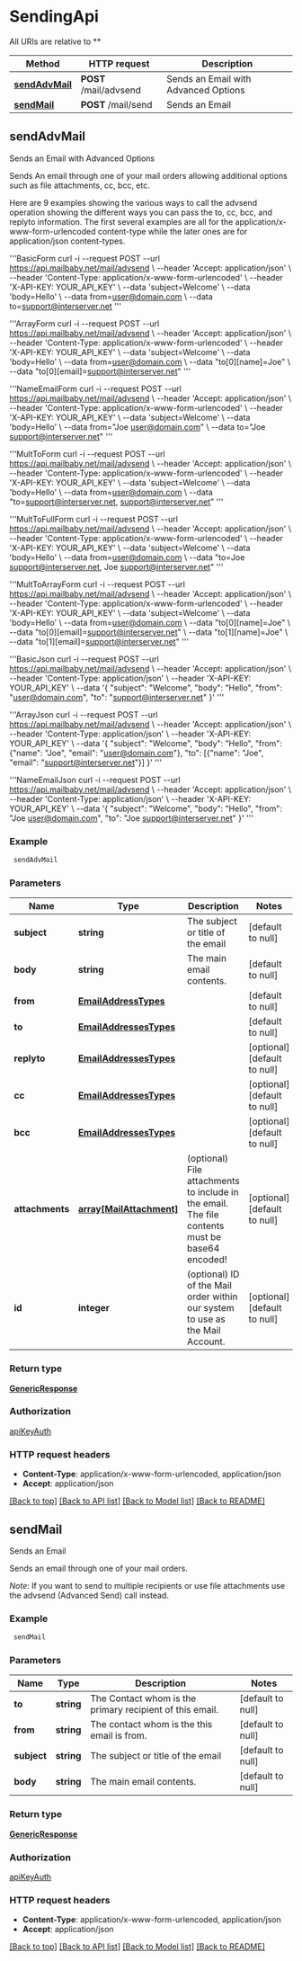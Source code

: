 # SendingApi

All URIs are relative to **

Method | HTTP request | Description
------------- | ------------- | -------------
[**sendAdvMail**](SendingApi.md#sendAdvMail) | **POST** /mail/advsend | Sends an Email with Advanced Options
[**sendMail**](SendingApi.md#sendMail) | **POST** /mail/send | Sends an Email



## sendAdvMail

Sends an Email with Advanced Options

Sends An email through one of your mail orders allowing additional options such as file attachments, cc, bcc, etc.

Here are 9 examples showing the various ways to call the advsend operation showing the different ways you can pass the to, cc, bcc, and replyto information. The first several examples are all for the application/x-www-form-urlencoded content-type while the later ones are for application/json content-types.

'''BasicForm
curl -i --request POST --url https://api.mailbaby.net/mail/advsend \\
--header 'Accept: application/json' \\
--header 'Content-Type: application/x-www-form-urlencoded' \\
--header 'X-API-KEY: YOUR_API_KEY' \\
--data 'subject=Welcome' \\
--data 'body=Hello' \\
--data from=user@domain.com \\
--data to=support@interserver.net
'''

'''ArrayForm
curl -i --request POST --url https://api.mailbaby.net/mail/advsend \\
--header 'Accept: application/json' \\
--header 'Content-Type: application/x-www-form-urlencoded' \\
--header 'X-API-KEY: YOUR_API_KEY' \\
--data 'subject=Welcome' \\
--data 'body=Hello' \\
--data from=user@domain.com \\
--data \"to[0][name]=Joe\" \\
--data \"to[0][email]=support@interserver.net\"
'''

'''NameEmailForm
curl -i --request POST --url https://api.mailbaby.net/mail/advsend \\
--header 'Accept: application/json' \\
--header 'Content-Type: application/x-www-form-urlencoded' \\
--header 'X-API-KEY: YOUR_API_KEY' \\
--data 'subject=Welcome' \\
--data 'body=Hello' \\
--data from=\"Joe <user@domain.com>\" \\
--data to=\"Joe <support@interserver.net>\"
'''

'''MultToForm
curl -i --request POST --url https://api.mailbaby.net/mail/advsend \\
--header 'Accept: application/json' \\
--header 'Content-Type: application/x-www-form-urlencoded' \\
--header 'X-API-KEY: YOUR_API_KEY' \\
--data 'subject=Welcome' \\
--data 'body=Hello' \\
--data from=user@domain.com \\
--data \"to=support@interserver.net, support@interserver.net\"
'''

'''MultToFullForm
curl -i --request POST --url https://api.mailbaby.net/mail/advsend \\
--header 'Accept: application/json' \\
--header 'Content-Type: application/x-www-form-urlencoded' \\
--header 'X-API-KEY: YOUR_API_KEY' \\
--data 'subject=Welcome' \\
--data 'body=Hello' \\
--data from=user@domain.com \\
--data \"to=Joe <support@interserver.net>, Joe <support@interserver.net>\"
'''

'''MultToArrayForm
curl -i --request POST --url https://api.mailbaby.net/mail/advsend \\
--header 'Accept: application/json' \\
--header 'Content-Type: application/x-www-form-urlencoded' \\
--header 'X-API-KEY: YOUR_API_KEY' \\
--data 'subject=Welcome' \\
--data 'body=Hello' \\
--data from=user@domain.com \\
--data \"to[0][name]=Joe\" \\
--data \"to[0][email]=support@interserver.net\" \\
--data \"to[1][name]=Joe\" \\
--data \"to[1][email]=support@interserver.net\"
'''

'''BasicJson
curl -i --request POST --url https://api.mailbaby.net/mail/advsend \\
--header 'Accept: application/json' \\
--header 'Content-Type: application/json' \\
--header 'X-API-KEY: YOUR_API_KEY' \\
--data '{
\"subject\": \"Welcome\",
\"body\": \"Hello\",
\"from\": \"user@domain.com\",
\"to\": \"support@interserver.net\"
}'
'''

'''ArrayJson
curl -i --request POST --url https://api.mailbaby.net/mail/advsend \\
--header 'Accept: application/json' \\
--header 'Content-Type: application/json' \\
--header 'X-API-KEY: YOUR_API_KEY' \\
--data '{
\"subject\": \"Welcome\",
\"body\": \"Hello\",
\"from\": {\"name\": \"Joe\", \"email\": \"user@domain.com\"},
\"to\": [{\"name\": \"Joe\", \"email\": \"support@interserver.net\"}]
}'
'''

'''NameEmailJson
curl -i --request POST --url https://api.mailbaby.net/mail/advsend \\
--header 'Accept: application/json' \\
--header 'Content-Type: application/json' \\
--header 'X-API-KEY: YOUR_API_KEY' \\
--data '{
\"subject\": \"Welcome\",
\"body\": \"Hello\",
\"from\": \"Joe <user@domain.com>\",
\"to\": \"Joe <support@interserver.net>\"
}'
'''

### Example

```bash
 sendAdvMail
```

### Parameters


Name | Type | Description  | Notes
------------- | ------------- | ------------- | -------------
 **subject** | **string** | The subject or title of the email | [default to null]
 **body** | **string** | The main email contents. | [default to null]
 **from** | [**EmailAddressTypes**](EmailAddressTypes.md) |  | [default to null]
 **to** | [**EmailAddressesTypes**](EmailAddressesTypes.md) |  | [default to null]
 **replyto** | [**EmailAddressesTypes**](EmailAddressesTypes.md) |  | [optional] [default to null]
 **cc** | [**EmailAddressesTypes**](EmailAddressesTypes.md) |  | [optional] [default to null]
 **bcc** | [**EmailAddressesTypes**](EmailAddressesTypes.md) |  | [optional] [default to null]
 **attachments** | [**array[MailAttachment]**](MailAttachment.md) | (optional) File attachments to include in the email.  The file contents must be base64 encoded! | [optional] [default to null]
 **id** | **integer** | (optional)  ID of the Mail order within our system to use as the Mail Account. | [optional] [default to null]

### Return type

[**GenericResponse**](GenericResponse.md)

### Authorization

[apiKeyAuth](../README.md#apiKeyAuth)

### HTTP request headers

- **Content-Type**: application/x-www-form-urlencoded, application/json
- **Accept**: application/json

[[Back to top]](#) [[Back to API list]](../README.md#documentation-for-api-endpoints) [[Back to Model list]](../README.md#documentation-for-models) [[Back to README]](../README.md)


## sendMail

Sends an Email

Sends an email through one of your mail orders.

*Note*: If you want to send to multiple recipients or use file attachments use the advsend (Advanced Send) call instead.

### Example

```bash
 sendMail
```

### Parameters


Name | Type | Description  | Notes
------------- | ------------- | ------------- | -------------
 **to** | **string** | The Contact whom is the primary recipient of this email. | [default to null]
 **from** | **string** | The contact whom is the this email is from. | [default to null]
 **subject** | **string** | The subject or title of the email | [default to null]
 **body** | **string** | The main email contents. | [default to null]

### Return type

[**GenericResponse**](GenericResponse.md)

### Authorization

[apiKeyAuth](../README.md#apiKeyAuth)

### HTTP request headers

- **Content-Type**: application/x-www-form-urlencoded, application/json
- **Accept**: application/json

[[Back to top]](#) [[Back to API list]](../README.md#documentation-for-api-endpoints) [[Back to Model list]](../README.md#documentation-for-models) [[Back to README]](../README.md)

